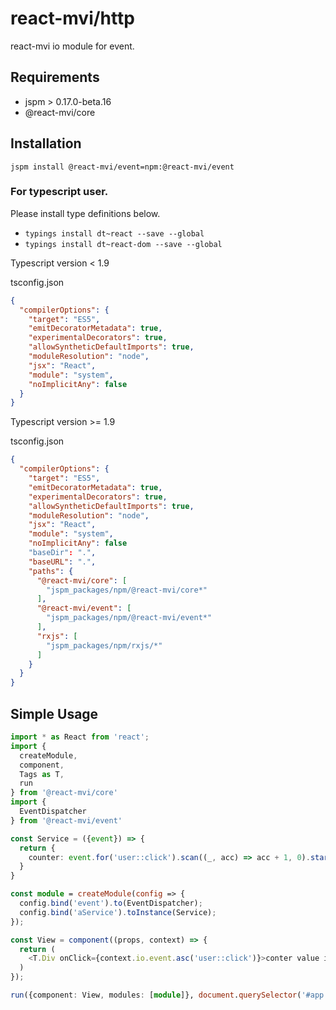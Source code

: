 # react-mvi/http
react-mvi io module for event.

## Requirements

- jspm > 0.17.0-beta.16
- @react-mvi/core

## Installation

```jspm install @react-mvi/event=npm:@react-mvi/event```

### For typescript user.

Please install type definitions below.

* ```typings install dt~react --save --global```
* ```typings install dt~react-dom --save --global```

Typescript version < 1.9

tsconfig.json
```json
{
  "compilerOptions": {
    "target": "ES5",
    "emitDecoratorMetadata": true,
    "experimentalDecorators": true,
    "allowSyntheticDefaultImports": true,
    "moduleResolution": "node",
    "jsx": "React",
    "module": "system",
    "noImplicitAny": false
  }
}
```

Typescript version >= 1.9

tsconfig.json
```json
{
  "compilerOptions": {
    "target": "ES5",
    "emitDecoratorMetadata": true,
    "experimentalDecorators": true,
    "allowSyntheticDefaultImports": true,
    "moduleResolution": "node",
    "jsx": "React",
    "module": "system",
    "noImplicitAny": false
    "baseDir": ".",
    "baseURL": ".",
    "paths": {
      "@react-mvi/core": [
        "jspm_packages/npm/@react-mvi/core*"
      ],
      "@react-mvi/event": [
        "jspm_packages/npm/@react-mvi/event*"
      ],
      "rxjs": [
        "jspm_packages/npm/rxjs/*"
      ]
    }
  }
}
```


## Simple Usage

```typescript
import * as React from 'react';
import {
  createModule,
  component,
  Tags as T,
  run
} from '@react-mvi/core'
import {
  EventDispatcher
} from '@react-mvi/event'

const Service = ({event}) => {
  return {
    counter: event.for('user::click').scan((_, acc) => acc + 1, 0).startWith(0).publish();
  }
}

const module = createModule(config => {
  config.bind('event').to(EventDispatcher);
  config.bind('aService').toInstance(Service);
});

const View = component((props, context) => {
  return (
    <T.Div onClick={context.io.event.asc('user::click')}>conter value is {props.counter}</T.Div>
  )
});

run({component: View, modules: [module]}, document.querySelector('#app'));
```

